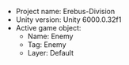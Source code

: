 <!-- UNITY CODE ASSIST INSTRUCTIONS START -->
- Project name: Erebus-Division
- Unity version: Unity 6000.0.32f1
- Active game object:
  - Name: Enemy
  - Tag: Enemy
  - Layer: Default
<!-- UNITY CODE ASSIST INSTRUCTIONS END -->